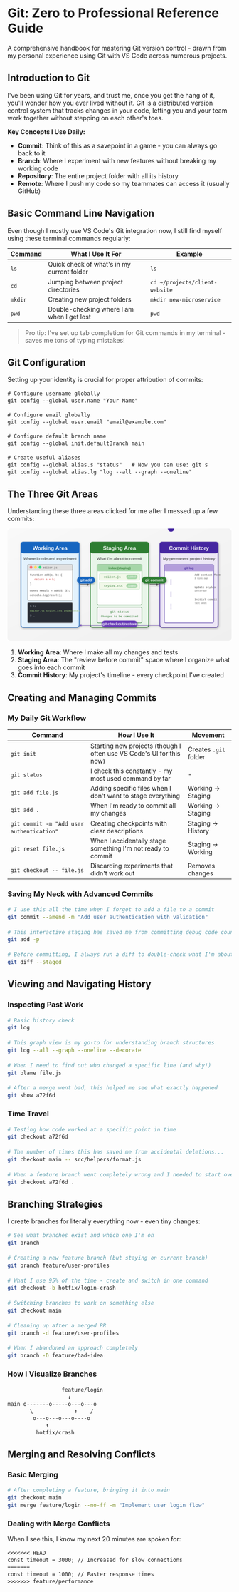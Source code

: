 # Git: Zero to Professional Reference Guide

A comprehensive handbook for mastering Git version control - drawn from my personal experience using Git with VS Code across numerous projects.

## Introduction to Git

I've been using Git for years, and trust me, once you get the hang of it, you'll wonder how you ever lived without it. Git is a distributed version control system that tracks changes in your code, letting you and your team work together without stepping on each other's toes.

**Key Concepts I Use Daily:**

- **Commit**: Think of this as a savepoint in a game - you can always go back to it
- **Branch**: Where I experiment with new features without breaking my working code
- **Repository**: The entire project folder with all its history
- **Remote**: Where I push my code so my teammates can access it (usually GitHub)

## Basic Command Line Navigation

Even though I mostly use VS Code's Git integration now, I still find myself using these terminal commands regularly:

| Command | What I Use It For | Example |
| --- | --- | --- |
| `ls` | Quick check of what's in my current folder | `ls` |
| `cd` | Jumping between project directories | `cd ~/projects/client-website` |
| `mkdir` | Creating new project folders | `mkdir new-microservice` |
| `pwd` | Double-checking where I am when I get lost | `pwd` |

> Pro tip: I've set up tab completion for Git commands in my terminal - saves me tons of typing mistakes!
>

## Git Configuration

Setting up your identity is crucial for proper attribution of commits:
```
# Configure username globally
git config --global user.name "Your Name"

# Configure email globally
git config --global user.email "email@example.com"

# Configure default branch name
git config --global init.defaultBranch main

# Create useful aliases
git config --global alias.s "status"   # Now you can use: git s
git config --global alias.lg "log --all --graph --oneline"
```
## The Three Git Areas

Understanding these three areas clicked for me after I messed up a few commits:

![Git Workflow Diagram](./images/git-workflow-diagram-detailed.svg)

1. **Working Area**: Where I make all my changes and tests
2. **Staging Area**: The "review before commit" space where I organize what goes into each commit
3. **Commit History**: My project's timeline - every checkpoint I've created

## Creating and Managing Commits

### My Daily Git Workflow

| Command | How I Use It | Movement |
|---------|-------------|----------|
| `git init` | Starting new projects (though I often use VS Code's UI for this now) | Creates `.git` folder |
| `git status` | I check this constantly - my most used command by far | - |
| `git add file.js` | Adding specific files when I don't want to stage everything | Working → Staging |
| `git add .` | When I'm ready to commit all my changes | Working → Staging |
| `git commit -m "Add user authentication"` | Creating checkpoints with clear descriptions | Staging → History |
| `git reset file.js` | When I accidentally stage something I'm not ready to commit | Staging → Working |
| `git checkout -- file.js` | Discarding experiments that didn't work out | Removes changes |

### Saving My Neck with Advanced Commits

```bash
# I use this all the time when I forgot to add a file to a commit
git commit --amend -m "Add user authentication with validation"

# This interactive staging has saved me from committing debug code countless times
git add -p

# Before committing, I always run a diff to double-check what I'm about to commit
git diff --staged
```

## Viewing and Navigating History

### Inspecting Past Work

```bash
# Basic history check
git log

# This graph view is my go-to for understanding branch structures
git log --all --graph --oneline --decorate

# When I need to find out who changed a specific line (and why!)
git blame file.js

# After a merge went bad, this helped me see what exactly happened
git show a72f6d
```


### Time Travel

```bash
# Testing how code worked at a specific point in time
git checkout a72f6d

# The number of times this has saved me from accidental deletions...
git checkout main -- src/helpers/format.js

# When a feature branch went completely wrong and I needed to start over
git checkout a72f6d .
```

## Branching Strategies

I create branches for literally everything now - even tiny changes:

```bash
# See what branches exist and which one I'm on
git branch

# Creating a new feature branch (but staying on current branch)
git branch feature/user-profiles

# What I use 95% of the time - create and switch in one command
git checkout -b hotfix/login-crash

# Switching branches to work on something else
git checkout main

# Cleaning up after a merged PR
git branch -d feature/user-profiles

# When I abandoned an approach completely
git branch -D feature/bad-idea
```

### How I Visualize Branches

```
                 feature/login
                   ↓
main o-------o-----o---o---o
       \             ↑    /
        o---o---o---o----o
            ↑
         hotfix/crash
```

## Merging and Resolving Conflicts

### Basic Merging

```bash
# After completing a feature, bringing it into main
git checkout main
git merge feature/login --no-ff -m "Implement user login flow"
```

### Dealing with Merge Conflicts

When I see this, I know my next 20 minutes are spoken for:

```
<<<<<<< HEAD
const timeout = 3000; // Increased for slow connections
=======
const timeout = 1000; // Faster response times
>>>>>>> feature/performance
```
